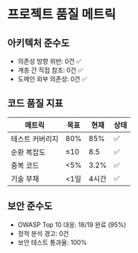 # 프로젝트 품질 메트릭

## 아키텍처 준수도
- 의존성 방향 위반: 0건 ✅
- 계층 간 직접 참조: 0건 ✅
- 도메인 외부 의존성: 0건 ✅

## 코드 품질 지표
| 메트릭 | 목표 | 현재 | 상태 |
|--------|------|------|------|
| 테스트 커버리지 | 80% | 85% | ✅ |
| 순환 복잡도 | ≤10 | 8.5 | ✅ |
| 중복 코드 | <5% | 3.2% | ✅ |
| 기술 부채 | <1일 | 4시간 | ✅ |

## 보안 준수도
- OWASP Top 10 대응: 18/19 완료 (95%)
- 정적 분석 경고: 0건
- 보안 테스트 통과율: 100%
